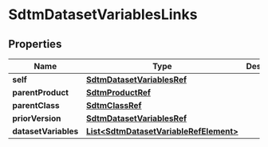 

# SdtmDatasetVariablesLinks


## Properties

| Name | Type | Description | Notes |
|------------ | ------------- | ------------- | -------------|
|**self** | [**SdtmDatasetVariablesRef**](SdtmDatasetVariablesRef.md) |  |  [optional] |
|**parentProduct** | [**SdtmProductRef**](SdtmProductRef.md) |  |  [optional] |
|**parentClass** | [**SdtmClassRef**](SdtmClassRef.md) |  |  [optional] |
|**priorVersion** | [**SdtmDatasetVariablesRef**](SdtmDatasetVariablesRef.md) |  |  [optional] |
|**datasetVariables** | [**List&lt;SdtmDatasetVariableRefElement&gt;**](SdtmDatasetVariableRefElement.md) |  |  [optional] |



